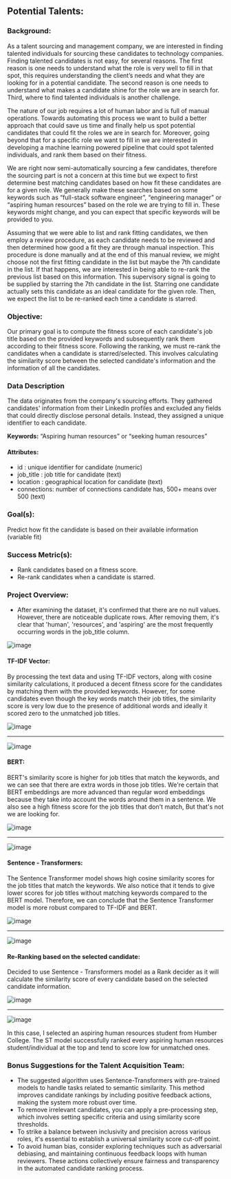 ##  **Potential Talents:**

### **Background:**
As a talent sourcing and management company, we are interested in finding talented individuals for sourcing these candidates to technology companies. Finding talented candidates is not easy, for several reasons. The first reason is one needs to understand what the role is very well to fill in that spot, this requires understanding the client’s needs and what they are looking for in a potential candidate. The second reason is one needs to understand what makes a candidate shine for the role we are in search for. Third, where to find talented individuals is another challenge.

The nature of our job requires a lot of human labor and is full of manual operations. Towards automating this process we want to build a better approach that could save us time and finally help us spot potential candidates that could fit the roles we are in search for. Moreover, going beyond that for a specific role we want to fill in we are interested in developing a machine learning powered pipeline that could spot talented individuals, and rank them based on their fitness.

We are right now semi-automatically sourcing a few candidates, therefore the sourcing part is not a concern at this time but we expect to first determine best matching candidates based on how fit these candidates are for a given role. We generally make these searches based on some keywords such as “full-stack software engineer”, “engineering manager” or “aspiring human resources” based on the role we are trying to fill in. These keywords might change, and you can expect that specific keywords will be provided to you.

Assuming that we were able to list and rank fitting candidates, we then employ a review procedure, as each candidate needs to be reviewed and then determined how good a fit they are through manual inspection. This procedure is done manually and at the end of this manual review, we might choose not the first fitting candidate in the list but maybe the 7th candidate in the list. If that happens, we are interested in being able to re-rank the previous list based on this information. This supervisory signal is going to be supplied by starring the 7th candidate in the list. Starring one candidate actually sets this candidate as an ideal candidate for the given role. Then, we expect the list to be re-ranked each time a candidate is starred.

### **Objective:**
Our primary goal is to compute the fitness score of each candidate's job title based on the provided keywords and subsequently rank them according to their fitness score. Following the ranking, we must re-rank the candidates when a candidate is starred/selected. This involves calculating the similarity score between the selected candidate's information and the information of all the candidates.

### **Data Description**
The data originates from the company's sourcing efforts. They gathered candidates' information from their LinkedIn profiles and excluded any fields that could directly disclose personal details. Instead, they assigned a unique identifier to each candidate.

**Keywords:** “Aspiring human resources” or “seeking human resources”
#### Attributes:
* id : unique identifier for candidate (numeric)
* job_title : job title for candidate (text)
* location : geographical location for candidate (text)
* connections: number of connections candidate has, 500+ means over 500 (text)
  
### **Goal(s):**
Predict how fit the candidate is based on their available information (variable fit)

### **Success Metric(s):**
*  Rank candidates based on a fitness score.
*  Re-rank candidates when a candidate is starred.


### **Project Overview:**
*  After examining the dataset, it's confirmed that there are no null values. However, there are noticeable duplicate rows. After removing them, it's clear that 'human', 'resources', and 'aspiring' are the most frequently occurring words in the job_title column.
  
![image](https://github.com/skreddypalvai/WxTzkoMxQimJnzBZ/assets/137756791/492e21cd-35f9-401e-9753-624088945a27)  
 #### TF-IDF Vector:
 
By processing the text data and using TF-IDF vectors, along with cosine similarity calculations, it produced a decent fitness score for the candidates by matching them with the provided keywords. However, for some candidates even though the key words match their job titles, the similarity score is very low due to the presence of additional words and ideally it scored zero to the unmatched job titles.   


![image](https://github.com/skreddypalvai/WxTzkoMxQimJnzBZ/assets/137756791/a4aa6331-98d4-41bc-9468-82c389523570)
_________________________________________________________________________________________________________________
![image](https://github.com/skreddypalvai/WxTzkoMxQimJnzBZ/assets/137756791/2841c4dc-e64b-4d27-a7c1-f237bc378e26)
 #### BERT:
 
BERT's similarity score is higher for job titles that match the keywords, and we can see that there are extra words in those job titles. We're certain that BERT embeddings are more advanced than regular word embeddings because they take into account the words around them in a sentence. We also see a high fitness score for the job titles that don't match, But that's not we are looking for.

![image](https://github.com/skreddypalvai/WxTzkoMxQimJnzBZ/assets/137756791/2f1183a0-0b6c-4fce-a64a-91a0547bc36d)
_________________________________________________________________________________________________________________
![image](https://github.com/skreddypalvai/WxTzkoMxQimJnzBZ/assets/137756791/d1e1c4f0-8622-4652-9344-92d09f2b6239)

#### Sentence - Transformers:

The Sentence Transformer model shows high cosine similarity scores for the job titles that match the keywords. We also notice that it tends to give lower scores for job titles without matching keywords compared to the BERT model. Therefore, we can conclude that the Sentence Transformer model is more robust compared to TF-IDF and BERT.

![image](https://github.com/skreddypalvai/WxTzkoMxQimJnzBZ/assets/137756791/633e2c00-0923-4168-928c-f74018499cc0)
_________________________________________________________________________________________________________________
![image](https://github.com/skreddypalvai/WxTzkoMxQimJnzBZ/assets/137756791/4e12a495-3081-4110-8b34-3b35baa015cb)

#### Re-Ranking based on the selected candidate:
Decided to use Sentence - Transformers model as a Rank decider as it will calculate the similarity score of every candidate based on the selected candidate information.

![image](https://github.com/skreddypalvai/WxTzkoMxQimJnzBZ/assets/137756791/f19b195a-7429-40c4-83b7-0930d2010669)
__________________________________________________________________________________________________________________
![image](https://github.com/skreddypalvai/WxTzkoMxQimJnzBZ/assets/137756791/e388399c-9280-4ba2-9538-779124e4d746)

 In this case, I selected an aspiring human resources student from Humber College. The ST model successfully ranked every aspiring human resources student/individual at the top and tend to score low for unmatched ones.

###  **Bonus Suggestions for the Talent Acquisition Team:**
*  The suggested algorithm uses Sentence-Transformers with pre-trained models to handle tasks related to semantic similarity. This method improves candidate rankings by including positive feedback actions, making the system more robust over time.
*  To remove irrelevant candidates, you can apply a pre-processing step, which involves setting specific criteria and using similarity score thresholds. 
*  To strike a balance between inclusivity and precision across various roles, it's essential to establish a universal similarity score cut-off point. 
*  To avoid human bias, consider exploring techniques such as adversarial debiasing, and maintaining continuous feedback loops with human reviewers. These actions collectively ensure fairness and transparency in the automated candidate ranking process.
